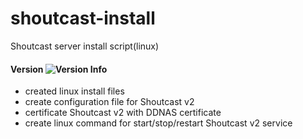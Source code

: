 # shoutcast-install
Shoutcast server install script(linux)

#### Version ![Version Info](https://tomeksdev.com/postImages/svg/version_shoutcast_v1.1.1.svg)
- created linux install files
- create configuration file for Shoutcast v2
- certificate Shoutcast v2 with DDNAS certificate
- create linux command for start/stop/restart Shoutcast v2 service
